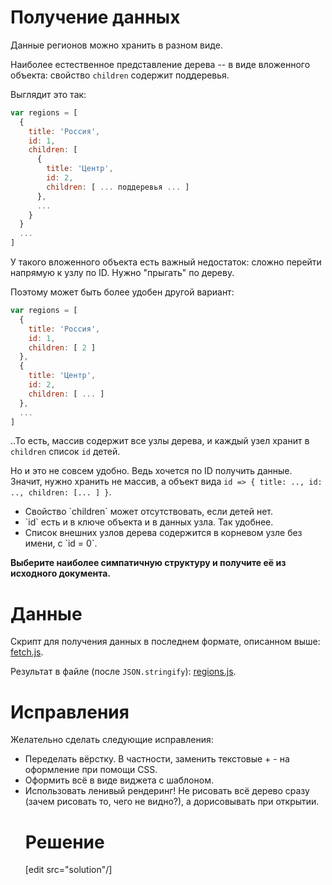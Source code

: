 # Получение данных

Данные регионов можно хранить в разном виде. 

Наиболее естественное представление дерева -- в виде вложенного объекта: свойство `children` содержит поддеревья.

Выглядит это так:

```js
var regions = [
  {
    title: 'Россия',
    id: 1,
    children: [
      { 
        title: 'Центр',
        id: 2,
        children: [ ... поддеревья ... ]
      },
      ...
    }
  }
  ...
]
```

У такого вложенного объекта есть важный недостаток: сложно перейти напрямую к узлу по ID. Нужно "прыгать" по дереву.

Поэтому может быть более удобен другой вариант:

```js
var regions = [
  {
    title: 'Россия',
    id: 1,
    children: [ 2 ]
  },
  { 
    title: 'Центр',
    id: 2,
    children: [ ... ]
  },
  ...
]
```

..То есть, массив содержит все узлы дерева, и каждый узел хранит в `children` список `id` детей. 

Но и это не совсем удобно. Ведь хочется по ID получить данные. Значит, нужно хранить не массив, а объект вида `id => { title: .., id: .., children: [... ] }`. 

<ul>
<li>Свойство `children` может отсутствовать, если детей нет.</li>
<li>`id` есть и в ключе объекта и в данных узла. Так удобнее.</li>
<li>Список внешних узлов дерева содержится в корневом узле без имени, с `id = 0`.</li> 
</ul>

**Выберите наиболее симпатичную структуру и получите её из исходного документа.**

# Данные

Скрипт для получения данных в последнем формате, описанном выше: [fetch.js](/files/tutorial/widgets/checkbox-tree/fetch.js).

Результат в файле (после `JSON.stringify`): [regions.js](/files/tutorial/widgets/checkbox-tree/regions.js).

# Исправления

Желательно сделать следующие исправления:

<ul>
<li>Переделать вёрстку. В частности, заменить текстовые + - на оформление при помощи CSS.</li>
<li>Оформить всё в виде виджета с шаблоном.</li>
<li>Использовать ленивый рендеринг! Не рисовать всё дерево сразу (зачем рисовать то, чего не видно?), а дорисовывать при открытии.</li>

# Решение

[edit src="solution"/]